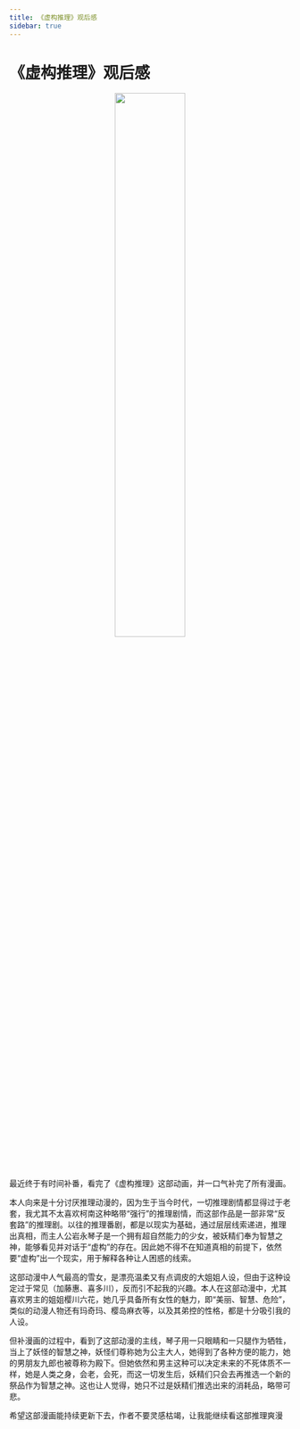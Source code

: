 ```yaml
---
title: 《虚构推理》观后感
sidebar: true
---
```


# 《虚构推理》观后感

<ClientOnly>
<title-pv/>
</ClientOnly>

<div style="text-align: center;">
<img src="/img/iwayoru.png" style="margin-bottom: -20px;" width="50%" height="50%">
</div>

最近终于有时间补番，看完了《虚构推理》这部动画，并一口气补完了所有漫画。

本人向来是十分讨厌推理动漫的，因为生于当今时代，一切推理剧情都显得过于老套，我尤其不太喜欢柯南这种略带“强行”的推理剧情，而这部作品是一部非常“反套路”的推理剧。以往的推理番剧，都是以现实为基础，通过层层线索递进，推理出真相，而主人公岩永琴子是一个拥有超自然能力的少女，被妖精们奉为智慧之神，能够看见并对话于“虚构”的存在。因此她不得不在知道真相的前提下，依然要“虚构”出一个现实，用于解释各种让人困惑的线索。

这部动漫中人气最高的雪女，是漂亮温柔又有点调皮的大姐姐人设，但由于这种设定过于常见（加藤惠、喜多川），反而引不起我的兴趣。本人在这部动漫中，尤其喜欢男主的姐姐樱川六花，她几乎具备所有女性的魅力，即“美丽、智慧、危险”，类似的动漫人物还有玛奇玛、樱岛麻衣等，以及其弟控的性格，都是十分吸引我的人设。

但补漫画的过程中，看到了这部动漫的主线，琴子用一只眼睛和一只腿作为牺牲，当上了妖怪的智慧之神，妖怪们尊称她为公主大人，她得到了各种方便的能力，她的男朋友九郎也被尊称为殿下。但她依然和男主这种可以决定未来的不死体质不一样，她是人类之身，会老，会死，而这一切发生后，妖精们只会去再推选一个新的祭品作为智慧之神。这也让人觉得，她只不过是妖精们推选出来的消耗品，略带可悲。

希望这部漫画能持续更新下去，作者不要灵感枯竭，让我能继续看这部推理爽漫

<ClientOnly>
  <leave/>
</ClientOnly/>